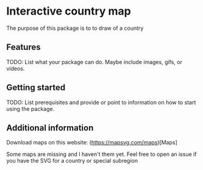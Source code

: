 # Interactive country map

The purpose of this package is to to draw of a country 


## Features

TODO: List what your package can do. Maybe include images, gifs, or videos.

## Getting started

TODO: List prerequisites and provide or point to information on how to
start using the package.


## Additional information

Download maps on this website: (https://mapsvg.com/maps)[Maps]

Some maps are missing and I haven't them yet. Feel free to open an issue if you have the SVG for a country or special subregion
